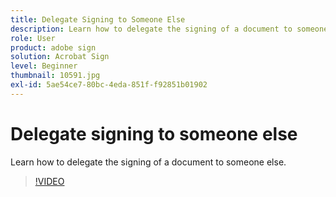 ```yaml
---
title: Delegate Signing to Someone Else
description: Learn how to delegate the signing of a document to someone else
role: User
product: adobe sign
solution: Acrobat Sign
level: Beginner
thumbnail: 10591.jpg
exl-id: 5ae54ce7-80bc-4eda-851f-f92851b01902
---
```

# Delegate signing to someone else

Learn how to delegate the signing of a document to someone else.

>[!VIDEO](https://video.tv.adobe.com/v/343856?quality=12&learn=on&hidetitle=true)
